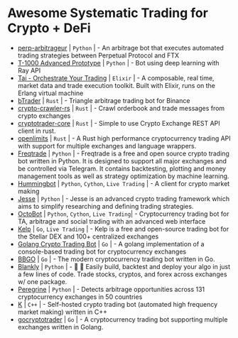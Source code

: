 # Awesome Systematic Trading for Crypto + DeFi

- [perp-arbitrageur](https://github.com/perpetual-protocol/perp-arbitrageur) | `Python` | - An arbitrage bot that executes automated trading strategies between Perpetual Protocol and FTX
- [T-1000 Advanced Prototype](https://github.com/Draichi/T-1000) | `Python` | - Bot using deep learning with Ray API
- [Tai - Orchestrate Your Trading](https://github.com/fremantle-industries/tai) | `Elixir` |  - A composable, real time, market data and trade execution toolkit. Built with Elixir, runs on the Erlang virtual machine 
- [bTrader](https://github.com/gabriel-milan/btrader) | `Rust` | - Triangle arbitrage trading bot for Binance
- [crypto-crawler-rs](https://github.com/crypto-crawler/crypto-crawler-rs) | `Rust` | - Crawl orderbook and trade messages from crypto exchanges
- [cryptotrader-core](https://github.com/monomadic/cryptotrader-core) | `Rust` | - Simple to use Crypto Exchange REST API client in rust. 
- [openlimits](https://github.com/nash-io/openlimits) | `Rust` | - A Rust high performance cryptocurrency trading API with support for multiple exchanges and language wrappers. 
- [Freqtrade](https://github.com/freqtrade/freqtrade) | `Python` | - Freqtrade is a free and open source crypto trading bot written in Python. It is designed to support all major exchanges and be controlled via Telegram. It contains backtesting, plotting and money management tools as well as strategy optimization by machine learning.
- [Hummingbot](https://github.com/CoinAlpha/hummingbot) | `Python`, `Cython`, `Live Trading` | - A client for crypto market making
- [Jesse](https://github.com/jesse-ai/jesse) | `Python` | - Jesse is an advanced crypto trading framework which aims to simplify researching and defining trading strategies.
- [OctoBot](https://github.com/Drakkar-Software/OctoBot) | `Python`, `Cython`, `Live Trading`| - Cryptocurrency trading bot for TA, arbitrage and social trading with an advanced web interface
- [Kelp](https://github.com/stellar/kelp) | `Go`, `Live Trading` | - Kelp is a free and open-source trading bot for the Stellar DEX and 100+ centralized exchanges
- [Golang Crypto Trading Bot](https://github.com/saniales/golang-crypto-trading-bot/tree/develop) | `Go` | - A golang implementation of a console-based trading bot for cryptocurrency exchanges 
- [BBGO](https://github.com/c9s/bbgo) | `Go` | - The modern cryptocurrency trading bot written in Go.
- [Blankly](https://github.com/blankly-finance/blankly) | `Python` | - 🚀 💸 Easily build, backtest and deploy your algo in just a few lines of code. Trade stocks, cryptos, and forex across exchanges w/ one package. 
- [Peregrine](https://github.com/wardbradt/peregrine) | `Python` | - Detects arbitrage opportunities across 131 cryptocurrency exchanges in 50 countries 
- [K](https://github.com/ctubio/Krypto-trading-bot) | `C++` | - Self-hosted crypto trading bot (automated high frequency market making) written in C++ 
- [gocryptotrader](https://github.com/thrasher-corp/gocryptotrader) | `Go` |  - A cryptocurrency trading bot supporting multiple exchanges written in Golang.